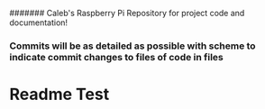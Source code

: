 ####### Caleb's Raspberry Pi Repository for project code and documentation!

### Commits will be as detailed as possible with scheme to indicate commit changes to files of code in files
##
# Readme Test


